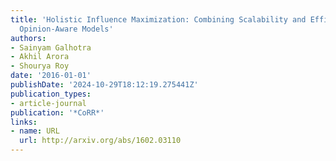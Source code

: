 ```yaml
---
title: 'Holistic Influence Maximization: Combining Scalability and Efficiency with
  Opinion-Aware Models'
authors:
- Sainyam Galhotra
- Akhil Arora
- Shourya Roy
date: '2016-01-01'
publishDate: '2024-10-29T18:12:19.275441Z'
publication_types:
- article-journal
publication: '*CoRR*'
links:
- name: URL
  url: http://arxiv.org/abs/1602.03110
---
```

